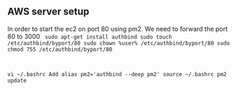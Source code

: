## AWS server setup
In order to start the ec2 on port 80 using pm2. We need to forward the port 80 to 3000
<code>
sudo apt-get install authbind
sudo touch /etc/authbind/byport/80
sudo chown %user% /etc/authbind/byport/80
sudo chmod 755 /etc/authbind/byport/80

vi ~/.bashrc
Add alias pm2='authbind --deep pm2'
source ~/.bashrc
pm2 update
</code>

